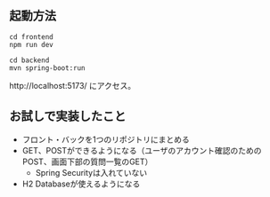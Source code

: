 ## 起動方法

```
cd frontend
npm run dev
```

```
cd backend
mvn spring-boot:run
```

http://localhost:5173/ にアクセス。  


## お試しで実装したこと

* フロント・バックを1つのリポジトリにまとめる
* GET、POSTができるようになる（ユーザのアカウント確認のためのPOST、画面下部の質問一覧のGET）
  * Spring Securityは入れていない
* H2 Databaseが使えるようになる
